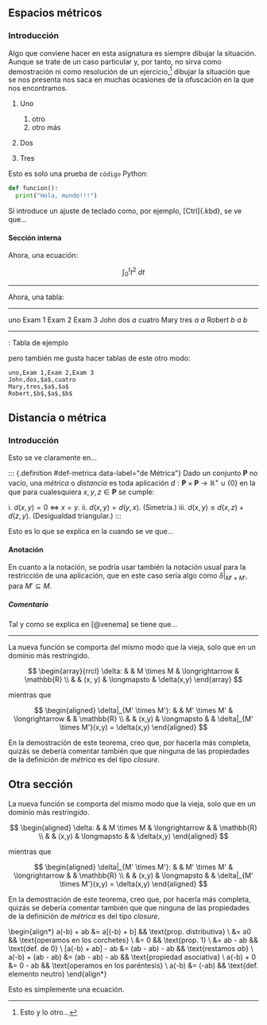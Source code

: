 


## Espacios métricos




### Introducción

Algo que conviene hacer en esta asignatura es siempre dibujar la situación.
Aunque se trate de un caso particular y, por tanto, no sirva como
demostración ni como resolución de un ejercicio,[^ejercicio] dibujar la
situación que se nos presenta nos saca en muchas ocasiones de la ofuscación
en la que nos encontramos.

[^ejercicio]: Esto y lo otro...

1. Uno

   1. otro
   2. otro más

2. Dos

3. Tres

Esto es solo una prueba de `código` Python:

``` python
def funcion():
  print("Hola, mundo!!!")
```

Si introduce un ajuste de teclado como, por ejemplo, [Ctrl]{.kbd}, se ve
que...





#### Sección interna

Ahora, una ecuación:

$$ \int_0^t t^2 \ dt $$


---


Ahora, una tabla:

-------- -------- -------- --------
uno      Exam 1   Exam 2   Exam 3
John     dos      $a$      cuatro
Mary     tres     $a$      $a$
Robert   $b$      $a$      $b$
-------- -------- -------- --------

: Tabla de ejemplo

pero también me gusta hacer tablas de este otro modo:

```{=csv}
uno,Exam 1,Exam 2,Exam 3
John,dos,$a$,cuatro
Mary,tres,$a$,$a$
Robert,$b$,$a$,$b$
```




## Distancia o métrica


### Introducción

Esto se ve claramente en...

::: {.definition #def-metrica data-label="de Métrica"}
  Dado un conjunto $\mathbf{P}$ no vacío, una _métrica_ o _distancia_ es
  toda aplicación $d:\mathbf{P} \times \mathbf{P} \longrightarrow
  \mathbb{R}^+ \cup \{0\}$ en la que para cualesquiera $x, y, z \in
  \mathbf{P}$ se cumple:

  i. $d(x,y) = 0 \ \Longleftrightarrow \ x = y$.
  ii. $d(x,y) = d(y,x)$. (Simetría.)
  iii. $d(x,y) \leq d(x,z) + d(z,y)$. (Desigualdad triangular.)
:::

Esto es lo que se explica en la [](#def-metrica) cuando se ve que...




#### Anotación

En cuanto a la notación, se podría usar también la notación usual para la
restricción de una aplicación, que en este caso sería algo como $\delta|_{M'
\times M'}$, para $M' \subseteq M$.




##### Comentario

Tal y como se explica en [@venema] se tiene que...


---


La nueva función se comporta del mismo modo que la vieja, solo que en un
dominio más restringido.

$$ \begin{array}{rrcl}
  \delta: & & M \times M & \longrightarrow & \mathbb{R} \\
    & & (x, y) & \longmapsto & \delta(x,y)
\end{array} $$

mientras que

$$ \begin{aligned}
  \delta|_{M' \times M'}: & & M' \times M' & \longrightarrow & & \mathbb{R} \\
   & & (x,y) & \longmapsto & & \delta|_{M' \times M'}(x,y) = \delta(x,y)
\end{aligned} $$

En la demostración de este teorema, creo que, por hacerla más completa,
quizás se debería comentar también que que ninguna de las propiedades de la
definición de _métrica_ es del tipo _closure_.




## Otra sección

La nueva función se comporta del mismo modo que la vieja, solo que en un
dominio más restringido.

$$ \begin{aligned}
  \delta: & & M \times M & \longrightarrow & & \mathbb{R} \\
    & & (x,y) & \longmapsto & & \delta(x,y)
\end{aligned} $$

mientras que

$$ \begin{aligned}
  \delta|_{M' \times M'}: & & M' \times M' & \longrightarrow & & \mathbb{R} \\
   & & (x,y) & \longmapsto & & \delta|_{M' \times M'}(x,y) = \delta(x,y)
\end{aligned} $$

En la demostración de este teorema, creo que, por hacerla más completa,
quizás se debería comentar también que que ninguna de las propiedades de la
definición de _métrica_ es del tipo _closure_.

\begin{align*}
  a(-b) + ab
    &= a[(-b) + b]
    && \text{prop. distributiva} \\
    &= a0
    && \text{operamos en los corchetes} \\
    &= 0
    && \text{prop. 1} \\
    &= ab - ab
    && \text{def. de $0$} \\
  [a(-b) + ab] - ab
    &= (ab - ab) - ab
    && \text{restamos $ab$} \\
  a(-b) + (ab - ab)
    &= (ab - ab) - ab
    && \text{propiedad asociativa} \\
  a(-b) + 0
    &= 0 - ab
    && \text{operamos en los paréntesis} \\
  a(-b)
    &= (-ab)
    && \text{def. elemento neutro}
\end{align*}

Esto es simplemente una ecuación.





